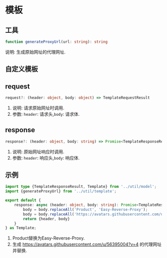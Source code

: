 # 模板
## 工具
```TypeScript
function generateProxyUrl(url: string): string
```
说明: 生成原始网址的代理网址.
## 自定义模板
## request
```TypeScript
request?: (header: object, body: object) => TemplateRequestResult
```
1. 说明: 请求原始网址时调用.
2. 参数: `header`: 请求头,`body`: 请求体.
## response
```TypeScript
response?: (header: object, body: string) => Promise<TemplateResponseResult>
```
1. 说明: 原始网址响应时调用.
2. 参数: `header`: 响应头,`body`: 响应体.
## 示例
```TypeScript
import type {TemplateResponseResult, Template} from '../util/model';
import {generateProxyUrl} from '../util/template';

export default {
    response: async (header: object, body: string): Promise<TemplateResponseResult> => {
        body = body.replaceAll('Product', 'Easy-Reverse-Proxy');
        body = body.replaceAll('https://avatars.githubusercontent.com/u/56395004?v=4', generateProxyUrl('https://avatars.githubusercontent.com/u/56395004?v=4&amp;size=40'));
        return {header, body}
    }
} as Template;
```
1. Product替换为Easy-Reverse-Proxy.
2. 生成 https://avatars.githubusercontent.com/u/56395004?v=4 的代理网址并替换.